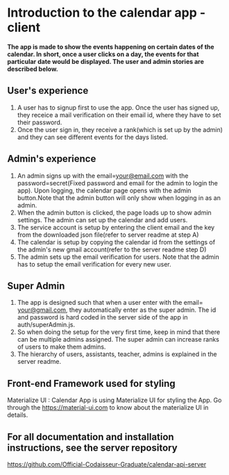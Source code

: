 # Introduction to the calendar app - client

**The app is made to show the events happening on certain dates of the calendar. In short, once a user clicks on a day, the events for that particular date would be displayed. The user and admin stories are described below.**

## User's experience

1. A user has to signup first to use the app. Once the user has signed up, they receice a mail verification on their email id, where they have to set their password.
2. Once the user sign in, they receive a rank(which is set up by the admin) and they can see different events for the days listed.

## Admin's experience

1. An admin signs up with the email=your@email.com with the password=secret(Fixed password and email for the admin to login the app). Upon logging, the calendar page opens with the admin button.Note that the admin button will only show when logging in as an admin.
2. When the admin button is clicked, the page loads up to show admin settings. The admin can set up the calendar and add users.
3. The service account is setup by entering the client email and the key from the downloaded json file(refer to server readme at step A)
4. The calendar is setup by copying the calendar id from the settings of the admin's new gmail account(refer to the server readme step D)
5. The admin sets up the email verification for users. Note that the admin has to setup the email verification for every new user.

## Super Admin

1. The app is designed such that when a user enter with the email= your@gmail.com, they automatically enter as the super admin. The id and password is hard coded in the server side of the app in auth/superAdmin.js.
2. So when doing the setup for the very first time, keep in mind that there can be multiple admins assigned. The super admin can increase ranks of users to make them admins.
3. The hierarchy of users, assistants, teacher, admins is explained in the server readme.

## Front-end Framework used for styling

Materialize UI : Calendar App is using Materialize UI for styling the App. Go through the https://material-ui.com to know about the materialize UI in details.

## For all documentation and installation instructions, see the server repository

https://github.com/Official-Codaisseur-Graduate/calendar-api-server
